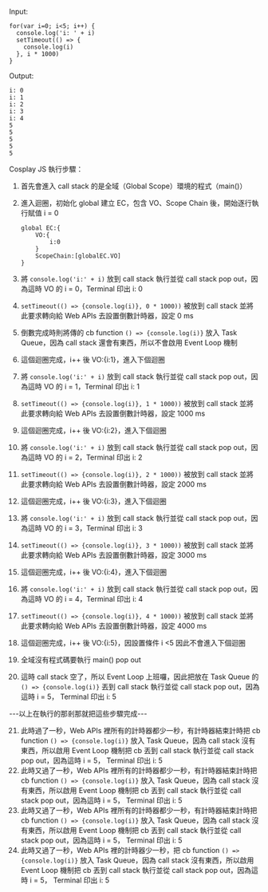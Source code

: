 Input:
```
for(var i=0; i<5; i++) {
  console.log('i: ' + i)
  setTimeout(() => {
    console.log(i)
  }, i * 1000)
}
```

Output:
```
i: 0
i: 1
i: 2
i: 3
i: 4
5
5
5
5
5
```

Cosplay JS 執行步驟：
1. 首先會進入 call stack 的是全域（Global Scope）環境的程式（main()）
2. 進入迴圈，初始化 global 建立 EC，包含 VO、Scope Chain 後，開始逐行執行賦值 i = 0
    ```
    global EC:{
        VO:{
            i:0
        }
        ScopeChain:[globalEC.VO]
    }

    ```

3. 將 `console.log('i:' + i)` 放到 call stack 執行並從 call stack pop out，因為這時 VO 的 i = 0，Terminal 印出 i: 0
4. `setTimeout(() => {console.log(i)}, 0 * 1000))` 被放到 call stack 並將此要求轉向給 Web APIs 去設置倒數計時器，設定 0 ms
5. 倒數完成時則將傳的 cb function `() => {console.log(i)}` 放入 Task Queue，因為 call stack 還會有東西，所以不會啟用 Event Loop 機制
6. 這個迴圈完成，i++ 後 VO:{i:1}，進入下個迴圈
7. 將 `console.log('i:' + i)` 放到 call stack 執行並從 call stack pop out，因為這時 VO 的 i = 1，Terminal 印出 i: 1
8. `setTimeout(() => {console.log(i)}, 1 * 1000))` 被放到 call stack 並將此要求轉向給 Web APIs 去設置倒數計時器，設定 1000 ms
9. 這個迴圈完成，i++ 後 VO:{i:2}，進入下個迴圈
10. 將 `console.log('i:' + i)` 放到 call stack 執行並從 call stack pop out，因為這時 VO 的 i = 2，Terminal 印出 i: 2
11. `setTimeout(() => {console.log(i)}, 2 * 1000))` 被放到 call stack 並將此要求轉向給 Web APIs 去設置倒數計時器，設定 2000 ms
12. 這個迴圈完成，i++ 後 VO:{i:3}，進入下個迴圈
13. 將 `console.log('i:' + i)` 放到 call stack 執行並從 call stack pop out，因為這時 VO 的 i = 3，Terminal 印出 i: 3
14. `setTimeout(() => {console.log(i)}, 3 * 1000))` 被放到 call stack 並將此要求轉向給 Web APIs 去設置倒數計時器，設定 3000 ms
15. 這個迴圈完成，i++ 後 VO:{i:4}，進入下個迴圈
16. 將 `console.log('i:' + i)` 放到 call stack 執行並從 call stack pop out，因為這時 VO 的 i = 4，Terminal 印出 i: 4
17. `setTimeout(() => {console.log(i)}, 4 * 1000))` 被放到 call stack 並將此要求轉向給 Web APIs 去設置倒數計時器，設定 4000 ms
18. 這個迴圈完成，i++ 後 VO:{i:5}，因設置條件 i <5 因此不會進入下個迴圈
19. 全域沒有程式碼要執行 main() pop out
20. 這時 call stack 空了，所以 Event Loop 上班囉，因此把放在 Task Queue 的 `() => {console.log(i)}` 丟到 call stack 執行並從 call stack pop out，因為這時 i = 5， Terminal 印出 i: 5

---以上在執行的那剎那就把這些步驟完成---

21. 此時過了一秒，Web APIs 裡所有的計時器都少一秒，有計時器結束計時把 cb function `() => {console.log(i)}` 放入 Task Queue，因為 call stack 沒有東西，所以啟用 Event Loop 機制把 cb 丟到 call stack 執行並從 call stack pop out，因為這時 i = 5， Terminal 印出 i: 5
22. 此時又過了一秒，Web APIs 裡所有的計時器都少一秒，有計時器結束計時把 cb function `() => {console.log(i)}` 放入 Task Queue，因為 call stack 沒有東西，所以啟用 Event Loop 機制把 cb 丟到 call stack 執行並從 call stack pop out，因為這時 i = 5， Terminal 印出 i: 5
23. 此時又過了一秒，Web APIs 裡所有的計時器都少一秒，有計時器結束計時把 cb function `() => {console.log(i)}` 放入 Task Queue，因為 call stack 沒有東西，所以啟用 Event Loop 機制把 cb 丟到 call stack 執行並從 call stack pop out，因為這時 i = 5， Terminal 印出 i: 5
24. 此時又過了一秒，Web APIs 裡的計時器少一秒，把 cb function `() => {console.log(i)}` 放入 Task Queue，因為 call stack 沒有東西，所以啟用 Event Loop 機制把 cb 丟到 call stack 執行並從 call stack pop out，因為這時 i = 5， Terminal 印出 i: 5


